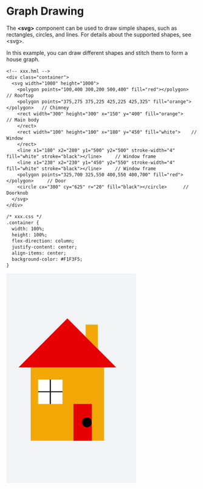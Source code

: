 # Graph Drawing


The **&lt;svg&gt;** component can be used to draw simple shapes, such as rectangles, circles, and lines. For details about the supported shapes, see &lt;svg&gt;.


In this example, you can draw different shapes and stitch them to form a house graph.

  
```
<!-- xxx.hml -->
<div class="container">
  <svg width="1000" height="1000">
    <polygon points="100,400 300,200 500,400" fill="red"></polygon>     // Rooftop
    <polygon points="375,275 375,225 425,225 425,325" fill="orange"></polygon>   // Chimney
    <rect width="300" height="300" x="150" y="400" fill="orange">      // Main body
    </rect>
    <rect width="100" height="100" x="180" y="450" fill="white">    // Window
    </rect>
    <line x1="180" x2="280" y1="500" y2="500" stroke-width="4" fill="white" stroke="black"></line>     // Window frame
    <line x1="230" x2="230" y1="450" y2="550" stroke-width="4" fill="white" stroke="black"></line>     // Window frame
    <polygon points="325,700 325,550 400,550 400,700" fill="red"></polygon>     // Door
    <circle cx="380" cy="625" r="20" fill="black"></circle>      // Doorknob
  </svg>
</div>
```

  
```
/* xxx.css */
.container {
  width: 100%;
  height: 100%;
  flex-direction: column;
  justify-content: center;
  align-items: center;
  background-color: #F1F3F5;
}
```

![en-us_image_0000001232162288](figures/en-us_image_0000001232162288.png)
